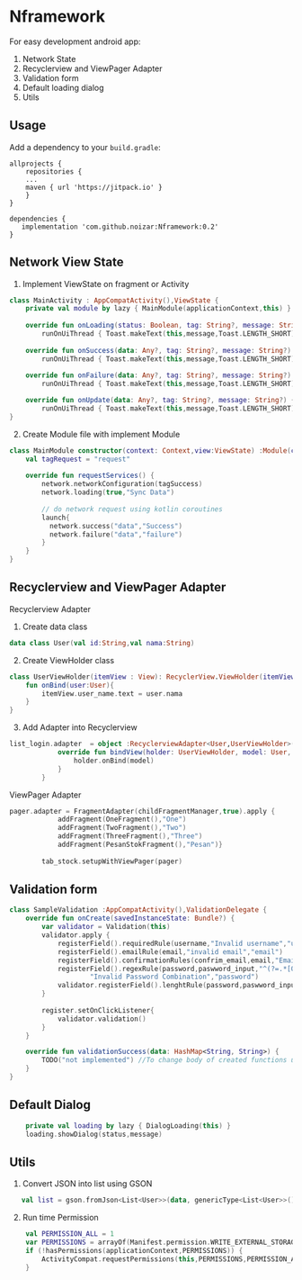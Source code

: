 # Nframework
For easy development android app:
1. Network State
2. Recyclerview and ViewPager Adapter
3. Validation form
4. Default loading dialog
5. Utils

## Usage 
Add a dependency to your `build.gradle`:
```
allprojects {
    repositories {
	...
	maven { url 'https://jitpack.io' }
    }
}
```
```
dependencies {
   implementation 'com.github.noizar:Nframework:0.2'
}
```

## Network View State

1. Implement ViewState on fragment or Activity
```kotlin
class MainActivity : AppCompatActivity(),ViewState {
    private val module by lazy { MainModule(applicationContext,this) }
    
    override fun onLoading(status: Boolean, tag: String?, message: String?) {
        runOnUiThread { Toast.makeText(this,message,Toast.LENGTH_SHORT).show()}}
        
    override fun onSuccess(data: Any?, tag: String?, message: String?) {
        runOnUiThread { Toast.makeText(this,message,Toast.LENGTH_SHORT).show()}}
        
    override fun onFailure(data: Any?, tag: String?, message: String?) {
        runOnUiThread { Toast.makeText(this,message,Toast.LENGTH_SHORT).show()}}

    override fun onUpdate(data: Any?, tag: String?, message: String?) {
        runOnUiThread { Toast.makeText(this,message,Toast.LENGTH_SHORT).show()}}
}
```
2. Create Module file with implement Module
```kotlin
class MainModule constructor(context: Context,view:ViewState) :Module(context,view){
    val tagRequest = "request"
  
    override fun requestServices() {
        network.networkConfiguration(tagSuccess)
        network.loading(true,"Sync Data")
        
        // do network request using kotlin coroutines
        launch{
          network.success("data","Success")
          network.failure("data","failure")
        }
    }
}
```

## Recyclerview and ViewPager Adapter
Recyclerview Adapter <br/>
1. Create data class
```kotlin
data class User(val id:String,val nama:String)
```
2. Create ViewHolder class
```kotlin
class UserViewHolder(itemView : View): RecyclerView.ViewHolder(itemView){
    fun onBind(user:User){
        itemView.user_name.text = user.nama
    }
}
```
3. Add Adapter into Recyclerview
```kotlin
list_login.adapter  = object :RecyclerviewAdapter<User,UserViewHolder>(R.layout.list_user,UserViewHolder::class.java,User::class.java,listUser){
            override fun bindView(holder: UserViewHolder, model: User, position: Int) {
                holder.onBind(model)
            }
        }
```

ViewPager Adapter
```kotlin
pager.adapter = FragmentAdapter(childFragmentManager,true).apply {
            addFragment(OneFragment(),"One")
            addFragment(TwoFragment(),"Two")
            addFragment(ThreeFragment(),"Three")
            addFragment(PesanStokFragment(),"Pesan")}
            
        tab_stock.setupWithViewPager(pager)
```

##  Validation form
```kotlin
class SampleValidation :AppCompatActivity(),ValidationDelegate {
    override fun onCreate(savedInstanceState: Bundle?) {
        var validator = Validation(this)
        validator.apply {
            registerField().requiredRule(username,"Invalid username","username")
            registerField().emailRule(email,"invalid email","email")
            registerField().confirmationRules(confrim_email,email,"Email not macth","confrim")
            registerField().regexRule(password,paswword_input,"^(?=.*[0-9])",
                    "Invalid Password Combination","password")
            validator.registerField().lenghtRule(password,paswword_input,4,5,"Invalid Lenght","password")
        }
        
        register.setOnClickListener{
            validator.validation()
        }
    }

    override fun validationSuccess(data: HashMap<String, String>) {
        TODO("not implemented") //To change body of created functions use File | Settings | File Templates.
    }
}
```

## Default Dialog
```kotlin
    private val loading by lazy { DialogLoading(this) }
    loading.showDialog(status,message)
```

## Utils
1. Convert JSON into list using GSON
```kotlin
   val list = gson.fromJson<List<User>>(data, genericType<List<User>>())
```
2. Run time Permission
```kotlin
    val PERMISSION_ALL = 1
    var PERMISSIONS = arrayOf(Manifest.permission.WRITE_EXTERNAL_STORAGE,Manifest.permission.READ_EXTERNAL_STORAGE,Manifest.permission.CAMERA)
    if (!hasPermissions(applicationContext,PERMISSIONS)) {
        ActivityCompat.requestPermissions(this,PERMISSIONS,PERMISSION_ALL)
    }        
```








